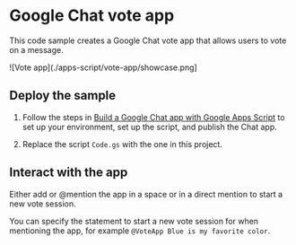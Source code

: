 # Google Chat vote app

This code sample creates a Google Chat vote app that allows users to vote
on a message.

![Vote app](./apps-script/vote-app/showcase.png]

## Deploy the sample

  1. Follow the steps in [Build a Google Chat app with Google Apps Script](https://developers.google.com/workspace/chat/quickstart/apps-script-app)
     to set up your environment, set up the script, and publish the Chat app.

  1. Replace the script `Code.gs` with the one in this project.

## Interact with the app

Either add or @mention the app in a space or in a direct mention to start a new vote session.

You can specify the statement to start a new vote session for when mentioning the app,
for example `@VoteApp Blue is my favorite color`.
